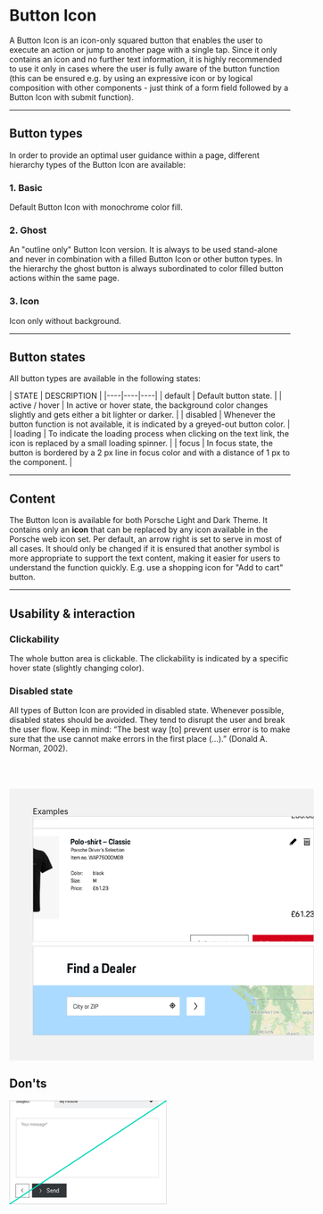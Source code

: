 # Button Icon

A Button Icon is an icon-only squared button that enables the user to execute an action or jump to another page with a single tap. Since it only contains an icon and no further text information, it is highly recommended to use it only in cases where the user is fully aware of the button function (this can be ensured e.g. by using an expressive icon or by logical composition with other components - just think of a form field followed by a Button Icon with submit function).

---

## Button types

In order to provide an optimal user guidance within a page, different hierarchy types of the Button Icon are available:

### 1. Basic

<p-button-icon></p-button-icon>

Default Button Icon with monochrome color fill.

### 2. Ghost

<p-button-icon variant="ghost"></p-button-icon>

An "outline only" Button Icon version. It is always to be used stand-alone and never in combination with a filled Button Icon or other button types. In the hierarchy the ghost button is always subordinated to color filled button actions within the same page.

### 3. Icon

<p-button-icon variant="transparent"></p-button-icon>

Icon only without background.

---

## Button states

All button types are available in the following states:

| STATE | DESCRIPTION |
|----|----|----|
| default | Default button state. |
| active / hover | In active or hover state, the background color changes slightly and gets either a bit lighter or darker. |
| disabled | Whenever the button function is not available, it is indicated by a greyed-out button color. |
| loading | To indicate the loading process when clicking on the text link, the icon is replaced by a small loading spinner. |
| focus | In focus state, the button is bordered by a 2 px line in focus color and with a distance of 1 px to the component. |

---

## Content

The Button Icon is available for both Porsche Light and Dark Theme. It contains only an **icon** that can be replaced by any icon available in the Porsche web icon set. Per default, an arrow right is set to serve in most of all cases. It should only be changed if it is ensured that another symbol is more appropriate to support the text content, making it easier for users to understand the function quickly. E.g. use a shopping icon for "Add to cart" button. 

---

## Usability & interaction

### Clickability

The whole button area is clickable. The clickability is indicated by a specific hover state (slightly changing color).

### Disabled state

All types of Button Icon are provided in disabled state. Whenever possible, disabled states should be avoided. They tend to disrupt the user and break the user flow. Keep in mind: “The best way [to] prevent user error is to make sure that the use cannot make errors in the first place (…).” (Donald A. Norman, 2002).

<div style="background:#F2F2F2; width:100%; margin-top: 64px; padding-top: 32px; padding-left: 42px; padding-bottom: 42px;">
<p-headline variant="headline-3" tag="h3">Examples</p-headline>
<div class="p-spacing-pt-24 p-spacing-pr-24"></div>
<img src="./assets/button-icon-position.png"/>
<div class="p-spacing-pt-24 p-spacing-pr-24"></div>
</div>


## Don'ts
![Example for position Button Icon](./assets/button-icon-dont-01.png)